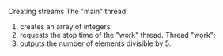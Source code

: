 Creating streams
The "main" thread:
1) creates an array of integers
2) requests the stop time of the "work" thread. 
Thread "work":
1) outputs the number of elements divisible by 5.
